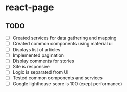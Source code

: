 # react-page

## TODO

- [ ] Created services for data gathering and mapping
- [ ] Created common components using material ui
- [ ] Displays list of articles
- [ ] Implemented pagination
- [ ] Display comments for stories
- [ ] Site is responsive
- [ ] Logic is separated from UI
- [ ] Tested common components and services
- [ ] Google lighthouse score is 100 (exept performance)

